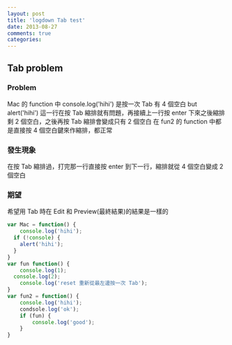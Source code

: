 ```yaml
---
layout: post
title: 'logdown Tab test'
date: 2013-08-27
comments: true
categories:
---
```

## Tab problem

### Problem

Mac 的 function 中 console.log('hihi') 是按一次 Tab 有 4 個空白
but
alert('hihi') 這一行在按 Tab 縮排就有問題，再接續上一行按 enter 下來之後縮排剩 2 個空白，之後再按 Tab 縮排會變成只有 2 個空白
在 fun2 的 function 中都是直接按 4 個空白鍵來作縮排，都正常

### 發生現象
在按 Tab 縮排過，打完那一行直接按 enter 到下一行，縮排就從 4 個空白變成 2個空白

### 期望
希望用 Tab 時在 Edit 和 Preview(最終結果)的結果是一樣的

```javascript
var Mac = function() {
	console.log('hihi');
  if (!console) {
  	alert('hihi');
  }
}
var fun function() {
	console.log(1);
  console.log(2);
	console.log('reset 重新從最左邊按一次 Tab');
}
var fun2 = function() {
    console.log('hihi');
    condsole.log('ok');
    if (fun) {
        console.log('good');
    }
}
```
